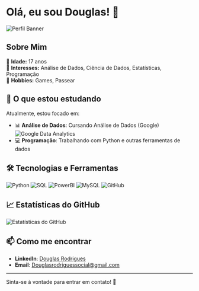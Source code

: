 # Olá, eu sou Douglas! 👋

![Perfil Banner](https://media.licdn.com/dms/image/v2/D4D16AQErPM-zjndHkA/profile-displaybackgroundimage-shrink_350_1400/profile-displaybackgroundimage-shrink_350_1400/0/1719448300413?e=1731542400&v=beta&t=x7X2PQkvH70Slb2dOXs21XDiaEhBmPE71m84FsCNz40) 

## Sobre Mim

🔹 **Idade:** 17 anos  
🔹 **Interesses:** Análise de Dados, Ciência de Dados, Estatísticas, Programação  
🔹 **Hobbies:** Games, Passear  

## 🚀 O que estou estudando

Atualmente, estou focado em:

- 📊 **Análise de Dados**: Cursando Análise de Dados (Google)  
  ![Google Data Analytics](https://img.shields.io/badge/Google%20Data%20Analytics-0F9D58?style=for-the-badge&logo=google&logoColor=white)
- 💻 **Programação**: Trabalhando com Python e outras ferramentas de dados

## 🛠️ Tecnologias e Ferramentas

![Python](https://img.shields.io/badge/Python-3776AB?style=for-the-badge&logo=python&logoColor=white)
![SQL](https://img.shields.io/badge/SQL-4479A1?style=for-the-badge&logo=mysql&logoColor=white)
![PowerBI](https://img.shields.io/badge/PowerBI-F2C811?style=for-the-badge&logo=powerbi&logoColor=black)
![MySQL](https://img.shields.io/badge/MySQL-00758F?style=for-the-badge&logo=mysql&logoColor=white)
![GitHub](https://img.shields.io/badge/GitHub-181717?style=for-the-badge&logo=github&logoColor=white)

## 📈 Estatísticas do GitHub

![Estatísticas do GitHub](https://github-readme-stats.vercel.app/api?username=douglasEng&show_icons=true&hide_title=true&count_private=true&hide=prs&include_all_commits=true&theme=gruvbox) 

## 📫 Como me encontrar

- **LinkedIn**: [Douglas Rodrigues](https://www.linkedin.com/in/douglas-rodrigues-44364b316/)
- **Email**: [Douglasrodriguessocial@gmail.com](mailto:douglasrodriguessocial@gmail.com)

---

Sinta-se à vontade para entrar em contato! 🚀

